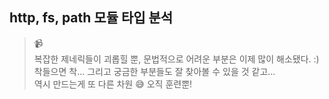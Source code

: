 ## http, fs, path 모듈 타입 분석

> 📹 <br />
> 복잡한 제네릭들이 괴롭힐 뿐, 문법적으로 어려운 부분은 이제 많이 해소됐다. :)<br />
> 착들으면 착... 그리고 궁금한 부분들도 잘 찾아볼 수 있을 것 같고...<br />
> 역시 만드는게 또 다른 차원 😅 오직 훈련뿐!
